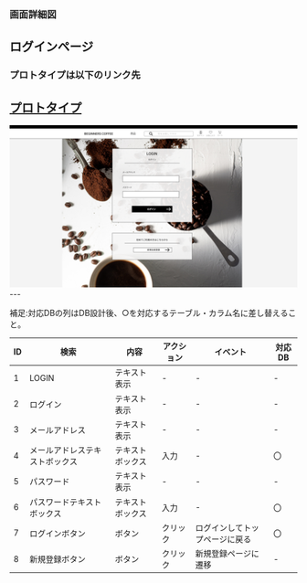 ### 画面詳細図
## ログインページ
### プロトタイプは以下のリンク先
[プロトタイプ](https://www.figma.com/file/Oa2XrfbS2Hee9dSI9acZXo/coffee?node-id=0%3A1)
---
<img src="./img/ログインページ.png" width="800">
---

補足:対応DBの列はDB設計後、○を対応するテーブル・カラム名に差し替えること。

| ID | 検索 | 内容 | アクション | イベント | 対応DB |
|---|---|---|---|---|---|
|1|LOGIN|テキスト表示|-|-|-|
|2|ログイン|テキスト表示|-|-|-|
|3|メールアドレス|テキスト表示|-|-|-|
|4|メールアドレステキストボックス|テキストボックス|入力|-|〇|
|5|パスワード|テキスト表示|-|-|-|
|6|パスワードテキストボックス|テキストボックス|入力|-|〇|
|7|ログインボタン|ボタン|クリック|ログインしてトップページに戻る|〇|
|8|新規登録ボタン|ボタン|クリック|新規登録ページに遷移|-|
